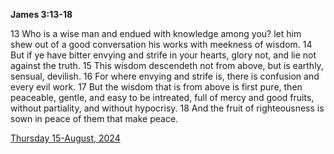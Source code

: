 **James 3:13-18**

13 Who is a wise man and endued with knowledge among you? let him shew out of a good conversation his works with meekness of wisdom. 14 But if ye have bitter envying and strife in your hearts, glory not, and lie not against the truth. 15 This wisdom descendeth not from above, but is earthly, sensual, devilish. 16 For where envying and strife is, there is confusion and every evil work. 17 But the wisdom that is from above is first pure, then peaceable, gentle, and easy to be intreated, full of mercy and good fruits, without partiality, and without hypocrisy. 18 And the fruit of righteousness is sown in peace of them that make peace. 

[Thursday 15-August, 2024](https://getbible.life/kjv/James/3/13-18)
